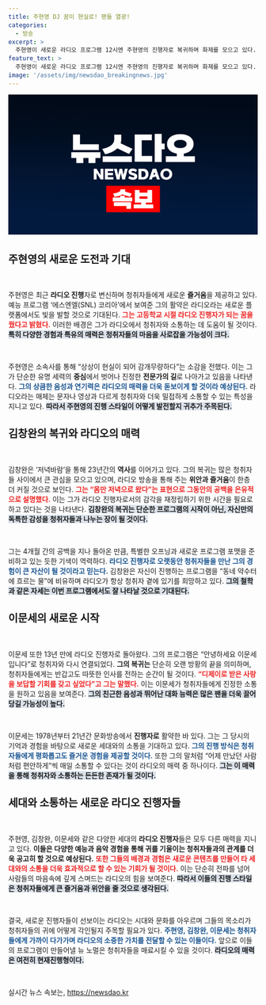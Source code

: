 ```yaml
---
title: 주현영 DJ 꿈이 현실로! 팬들 열광!
categories:
  - 방송
excerpt: >
  주현영이 새로운 라디오 프로그램 12시엔 주현영의 진행자로 복귀하며 화제를 모으고 있다. 김창완과 이문세도 각각 저녁바람과 안녕하세요로 청취자들과 다시 만나는 가운데, 세대 간의 음악적 공감을 이끌 예정이다.
feature_text: >
  주현영이 새로운 라디오 프로그램 12시엔 주현영의 진행자로 복귀하며 화제를 모으고 있다. 김창완과 이문세도 각각 저녁바람과 안녕하세요로 청취자들과 다시 만나는 가운데, 세대 간의 음악적 공감을 이끌 예정이다.
image: '/assets/img/newsdao_breakingnews.jpg'
---
```


<p><img src="/assets/img/newsdao_breakingnews.jpg" alt="ranknews 속보" /></p>

<h2 data-ke-size="size26">주현영의 새로운 도전과 기대</h2>

<p data-ke-size="size16">&nbsp;</p> 주현영은 최근 <b>라디오 진행</b>자로 변신하며 청취자들에게 새로운 <b>즐거움</b>을 제공하고 있다. 예능 프로그램 ‘에스엔엘(SNL) 코리아’에서 보여준 그의 활약은 라디오라는 새로운 플랫폼에서도 빛을 발할 것으로 기대된다. <b><span style="color: #ee2323;">그는 고등학교 시절 라디오 진행자가 되는 꿈을 꿨다고 밝혔다.</span></b> 이러한 배경은 그가 라디오에서 청취자와 소통하는 데 도움이 될 것이다. <b><span style="background-color: #21538527;">특히 다양한 경험과 특유의 매력은 청취자들의 마음을 사로잡을 가능성이 크다.</span></b> 

<p data-ke-size="size16">&nbsp;</p> 주현영은 소속사를 통해 “상상이 현실이 되어 감개무량하다”는 소감을 전했다. 이는 그가 단순한 유명 세력의 <b>중심</b>에서 벗어나 진정한 <b>전문가의 길</b>로 나아가고 있음을 나타낸다. <b><span style="color: #1a5490;">그의 상큼한 음성과 연기력은 라디오의 매력을 더욱 돋보이게 할 것이라 예상된다.</span></b> 라디오라는 매체는 문자나 영상과 다르게 청취자와 더욱 밀접하게 소통할 수 있는 특성을 지니고 있다. <b><span style="background-color: #21538527;">따라서 주현영의 진행 스타일이 어떻게 발전할지 귀추가 주목된다.</span></b>

<h2 data-ke-size="size26">김창완의 복귀와 라디오의 매력</h2>

<p data-ke-size="size16">&nbsp;</p> 김창완은 ‘저녁바람’을 통해 23년간의 <b>역사</b>를 이어가고 있다. 그의 복귀는 많은 청취자들 사이에서 큰 관심을 모으고 있으며, 라디오 방송을 통해 주는 <b>위안과 즐거움</b>이 한층 더 커질 것으로 보인다. <b><span style="color: #ee2323;">그는 “몸만 저녁으로 왔다”는 표현으로 그동안의 공백을 은유적으로 설명했다.</span></b> 이는 그가 라디오 진행자로서의 감각을 재정립하기 위한 시간을 필요로 하고 있다는 것을 나타낸다. <b><span style="background-color: #21538527;">김창완의 복귀는 단순한 프로그램의 시작이 아닌, 자신만의 독특한 감성을 청취자들과 나누는 장이 될 것이다.</span></b>

<p data-ke-size="size16">&nbsp;</p> 그는 4개월 간의 공백을 지나 돌아온 만큼, 특별한 오프닝과 새로운 프로그램 포맷을 준비하고 있는 듯한 기색이 역력하다. <b><span style="color: #1a5490;">라디오 진행자로 오랫동안 청취자들을 만난 그의 경험이 큰 자산이 될 것이라고 믿는다.</span></b> 김창완은 자신이 진행하는 프로그램을 “동네 약수터에 흐르는 물”에 비유하며 라디오가 항상 청취자 곁에 있기를 희망하고 있다. <b><span style="background-color: #21538527;">그의 철학과 같은 자세는 이번 프로그램에서도 잘 나타날 것으로 기대된다.</span></b>

<h2 data-ke-size="size26">이문세의 새로운 시작</h2>

<p data-ke-size="size16">&nbsp;</p> 이문세 또한 13년 만에 라디오 진행자로 돌아왔다. 그의 프로그램은 “안녕하세요 이문세입니다”로 청취자와 다시 연결되었다. <b>그의 복귀는</b> 단순히 오랜 방황의 끝을 의미하며, 청취자들에게는 반갑고도 따뜻한 인사를 전하는 순간이 될 것이다. <b><span style="color: #ee2323;">“디제이로 받은 사랑을 보답할 기회를 갖고 싶었다”고 그는 말했다.</span></b> 이는 이문세가 청취자들에게 진정한 소통을 원하고 있음을 보여준다. <b><span style="background-color: #21538527;">그의 친근한 음성과 뛰어난 대화 능력은 많은 팬을 더욱 끌어당길 가능성이 높다.</span></b>

<p data-ke-size="size16">&nbsp;</p> 이문세는 1978년부터 21년간 문화방송에서 <b>진행자로</b> 활약한 바 있다. 그는 그 당시의 기억과 경험을 바탕으로 새로운 세대와의 소통을 기대하고 있다. <b><span style="color: #1a5490;">그의 진행 방식은 청취자들에게 평화롭고도 즐거운 경험을 제공할 것이다.</span></b> 또한 그의 말처럼 “어제 만났던 사람처럼 편안하게”씩 매일 소통할 수 있다는 것이 라디오의 매력 중 하나이다. <b><span style="background-color: #21538527;">그는 이 매력을 통해 청취자와 소통하는 든든한 존재가 될 것이다.</span></b>

<h2 data-ke-size="size26">세대와 소통하는 새로운 라디오 진행자들</h2>

<p data-ke-size="size16">&nbsp;</p> 주현영, 김창완, 이문세와 같은 다양한 세대의 <b>라디오 진행자</b>들은 모두 다른 매력을 지니고 있다. <b>이들은 다양한 예능과 음악 경험을 통해 귀를 기울이는 청취자들과의 관계를 더욱 공고히 할 것으로 예상된다.</b> <b><span style="color: #ee2323;">또한 그들의 배경과 경험은 새로운 콘텐츠를 만들어 타 세대와의 소통을 더욱 효과적으로 할 수 있는 기회가 될 것이다.</span></b> 이는 단순히 전파를 넘어 사람들의 마음속에 깊게 스며드는 라디오의 힘을 보여준다. <b><span style="background-color: #21538527;">따라서 이들의 진행 스타일은 청취자들에게 큰 즐거움과 위안을 줄 것으로 생각된다.</span></b>

<p data-ke-size="size16">&nbsp;</p> 결국, 새로운 진행자들이 선보이는 라디오는 시대와 문화를 아우르며 그들의 목소리가 청취자들의 귀에 어떻게 각인될지 주목할 필요가 있다. <b><span style="color: #1a5490;">주현영, 김창완, 이문세는 청취자들에게 가까이 다가가며 라디오의 소중한 가치를 전달할 수 있는 이들이다.</span></b> 앞으로 이들의 프로그램이 만들어낼 뉴 노멀은 청취자들을 매료시킬 수 있을 것이다. <b><span style="background-color: #21538527;">라디오의 매력은 여전히 현재진행형이다.</span></b>

<p data-ke-size="size16">&nbsp;</p>
실시간 뉴스 속보는, <a href="https://newsdao.kr" rel="dofollow">https://newsdao.kr</a>


